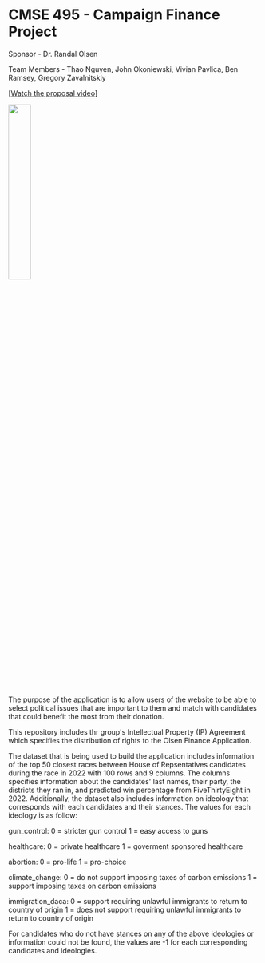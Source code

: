 # CMSE 495 - Campaign Finance Project

Sponsor - Dr. Randal Olsen

Team Members - Thao Nguyen, John Okoniewski, Vivian Pavlica, Ben Ramsey, Gregory Zavalnitskiy

[[Watch the proposal video](https://youtu.be/0gkptmWfgPM)]


<img src="https://img.youtube.com/vi/0gkptmWfgPM/maxresdefault.jpg" width="30%">

The purpose of the application is to allow users of the website to be able to select political issues that are important to them and match with candidates that could benefit the most from their donation.

This repository includes thr group's Intellectual Property (IP) Agreement which specifies the distribution of rights to the Olsen Finance Application. 

The dataset that is being used to build the application includes information of the top 50 closest races between House of Repsentatives candidates during the race in 2022 with 100 rows and 9 columns. The columns specifies information about the candidates' last names, their party, the districts they ran in, and predicted win percentage from FiveThirtyEight in 2022. Additionally, the dataset also includes information on ideology that corresponds with each candidates and their stances. The values for each ideology is as follow:

gun_control: 
0 = stricter gun control
1 = easy access to guns

healthcare: 
0 = private healthcare
1 = goverment sponsored healthcare

abortion:
0 = pro-life
1 = pro-choice

climate_change:
0 = do not support imposing taxes of carbon emissions
1 = support imposing taxes on carbon emissions

immigration_daca: 
0 = support requiring unlawful immigrants to return to country of origin
1 = does not support requiring unlawful immigrants to return to country of origin

For candidates who do not have stances on any of the above ideologies or information could not be found, the values are -1 for each corresponding candidates and ideologies.
